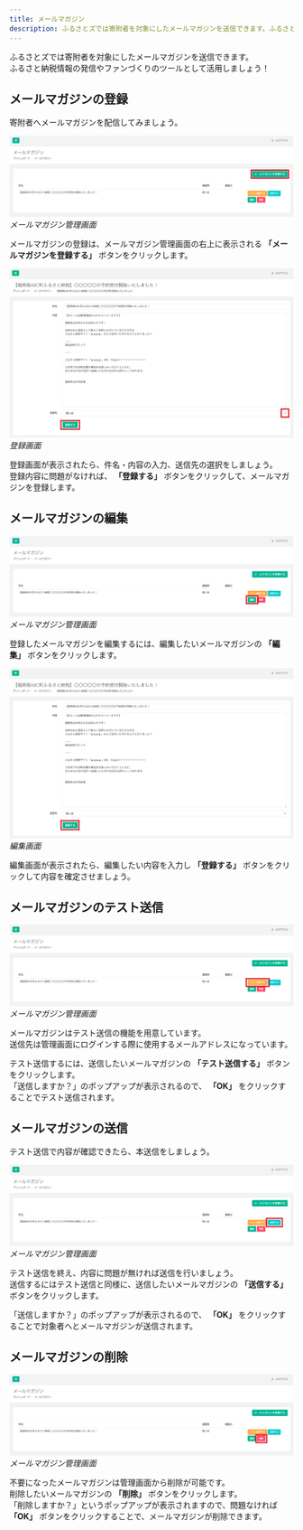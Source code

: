 ```yaml
---
title: メールマガジン
description: ふるさとズでは寄附者を対象にしたメールマガジンを送信できます。ふるさと納税情報の発信やファンづくりのツールとして活用しましょう。
---
```


ふるさとズでは寄附者を対象にしたメールマガジンを送信できます。  
ふるさと納税情報の発信やファンづくりのツールとして活用しましょう！

## メールマガジンの登録
寄附者へメールマガジンを配信してみましょう。

![メールマガジン管理画面](/src/assets/images/lg_mail_01.png)
*メールマガジン管理画面*

メールマガジンの登録は、メールマガジン管理画面の右上に表示される **「メールマガジンを登録する」** ボタンをクリックします。

![登録画面](/src/assets/images/lg_mail_02.png)
*登録画面*

登録画面が表示されたら、件名・内容の入力、送信先の選択をしましょう。  
登録内容に問題がなければ、 **「登録する」** ボタンをクリックして、メールマガジンを登録します。

## メールマガジンの編集

![メールマガジン管理画面](/src/assets/images/lg_mail_03.png)
*メールマガジン管理画面*

登録したメールマガジンを編集するには、編集したいメールマガジンの **「編集」** ボタンをクリックします。

![編集画面](/src/assets/images/lg_mail_04.png)
*編集画面*

編集画面が表示されたら、編集したい内容を入力し **「登録する」** ボタンをクリックして内容を確定させましょう。

## メールマガジンのテスト送信

![メールマガジン管理画面](/src/assets/images/lg_mail_05.png)
*メールマガジン管理画面*

メールマガジンはテスト送信の機能を用意しています。  
送信先は管理画面にログインする際に使用するメールアドレスになっています。

テスト送信するには、送信したいメールマガジンの **「テスト送信する」** ボタンをクリックします。  
「送信しますか？」のポップアップが表示されるので、 **「OK」** をクリックすることでテスト送信されます。

## メールマガジンの送信
テスト送信で内容が確認できたら、本送信をしましょう。

![メールマガジン管理画面](/src/assets/images/lg_mail_06.png)
*メールマガジン管理画面*

テスト送信を終え、内容に問題が無ければ送信を行いましょう。  
送信するにはテスト送信と同様に、送信したいメールマガジンの **「送信する」** ボタンをクリックします。

「送信しますか？」のポップアップが表示されるので、 **「OK」** をクリックすることで対象者へとメールマガジンが送信されます。

## メールマガジンの削除

![メールマガジン管理画面](/src/assets/images/lg_mail_07.png)
*メールマガジン管理画面*

不要になったメールマガジンは管理画面から削除が可能です。  
削除したいメールマガジンの **「削除」** ボタンをクリックします。  
「削除しますか？」というポップアップが表示されますので、問題なければ **「OK」** ボタンをクリックすることで、メールマガジンが削除できます。